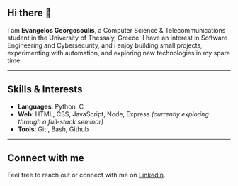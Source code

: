 ## Hi there 👋

<!--
**egeorgosoulis/egeorgosoulis** is a ✨ _special_ ✨ repository because its `README.md` (this file) appears on your GitHub profile.

Here are some ideas to get you started:

- 🔭 I’m currently working on ...
- 🌱 I’m currently learning ...
- 👯 I’m looking to collaborate on ...
- 🤔 I’m looking for help with ...
- 💬 Ask me about ...
- 📫 How to reach me: ...
- 😄 Pronouns: ...
- ⚡ Fun fact: ...
-->
I am **Evangelos Georgosoulis**, a Computer Science & Telecommunications student in the University of Thessaly, Greece. I have an interest in Software Engineering and Cybersecurity, and i enjoy building small projects, experimenting with automation, and exploring new technologies in my spare time.

---

## Skills & Interests

- **Languages**: Python, C
- **Web**: HTML, CSS, JavaScript, Node, Express *(currently exploring through a full-stack seminar)*
- **Tools**: Git , Bash, Github

---

## Connect with me

Feel free to reach out or connect with me on [Linkedin](https://www.linkedin.com/in/evangelos-georgosoulis/).
